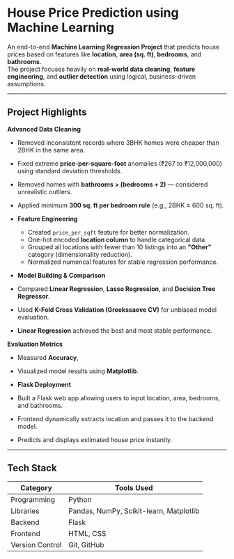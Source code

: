 # House Price Prediction using Machine Learning

An end-to-end **Machine Learning Regression Project** that predicts house prices based on features like **location**, **area (sq. ft)**, **bedrooms**, and **bathrooms**.  
The project focuses heavily on **real-world data cleaning**, **feature engineering**, and **outlier detection** using logical, business-driven assumptions.

---

## Project Highlights

 **Advanced Data Cleaning**
  - Removed inconsistent records where 3BHK homes were cheaper than 2BHK in the same area.
  - Fixed extreme **price-per-square-foot** anomalies (₹267 to ₹12,000,000) using standard deviation thresholds.
  - Removed homes with **bathrooms > (bedrooms + 2)** — considered unrealistic outliers.
  - Applied minimum **300 sq. ft per bedroom rule** (e.g., 2BHK ≥ 600 sq. ft).

- **Feature Engineering**
  - Created `price_per_sqft` feature for better normalization.
  - One-hot encoded **location column** to handle categorical data.
  - Grouped all locations with fewer than 10 listings into an **"Other"** category (dimensionality reduction).
  - Normalized numerical features for stable regression performance.

-  **Model Building & Comparison**
  - Compared **Linear Regression**, **Lasso Regression**, and **Decision Tree Regressor**.
  - Used **K-Fold Cross Validation (Greekssaeve CV)** for unbiased model evaluation.
  - **Linear Regression** achieved the best and most stable performance.

   **Evaluation Metrics**
  - Measured **Accuracy**, 
  - Visualized model results using **Matplotlib**.

-  **Flask Deployment**
  - Built a Flask web app allowing users to input location, area, bedrooms, and bathrooms.
  - Frontend dynamically extracts location and passes it to the backend model.
  - Predicts and displays estimated house price instantly.
  


---

## Tech Stack

| Category | Tools Used |
|-----------|-------------|
| Programming | Python |
| Libraries | Pandas, NumPy, Scikit-learn, Matplotlib |
| Backend | Flask |
| Frontend | HTML, CSS |
| Version Control | Git, GitHub |


